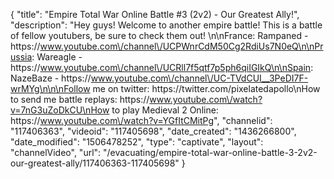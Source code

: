 {
    "title": "Empire Total War Online Battle #3 (2v2) - Our Greatest Ally!",
    "description": "Hey guys!  Welcome to another empire battle!  This is a battle of fellow youtubers, be sure to check them out! \n\nFrance: Rampaned - https:\/\/www.youtube.com\/channel\/UCPWnrCdM50Cg2RdiUs7N0eQ\n\nPrussia: Wareagle - https:\/\/www.youtube.com\/channel\/UCRll7f5qtf7p5ph6qiIGIkQ\n\nSpain: NazeBaze - https:\/\/www.youtube.com\/channel\/UC-TVdCUI__3PeDI7F-wrMYg\n\n\nFollow me on twitter: https:\/\/twitter.com\/pixelatedapollo\nHow to send me battle replays: https:\/\/www.youtube.com\/watch?v=7nG3uZoDkCU\nHow to play Medieval 2 Online: https:\/\/www.youtube.com\/watch?v=YGfItCMitPg",
    "channelid": "117406363",
    "videoid": "117405698",
    "date_created": "1436266800",
    "date_modified": "1506478252",
    "type": "captivate",
    "layout": "channelVideo",
    "url": "\/evacuating\/empire-total-war-online-battle-3-2v2-our-greatest-ally\/117406363-117405698"
}